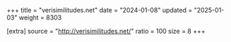 +++
title = "verisimilitudes.net"
date = "2024-01-08"
updated = "2025-01-03"
weight = 8303

[extra]
source = "http://verisimilitudes.net/"
ratio = 100
size = 8
+++
